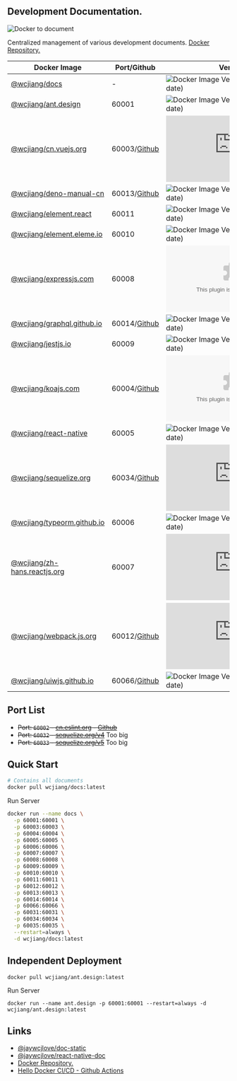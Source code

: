 Development Documentation.
----

![Docker to document](https://github.com/jaywcjlove/docs/workflows/Docker%20to%20document/badge.svg)

Centralized management of various development documents. [Docker Repository.](https://hub.docker.com/r/wcjiang/docs)

Docker Image | Port/Github | Version | Image Size | Docker Pull
---- | ---- | ---- | ---- | ----
[@wcjiang/docs](https://hub.docker.com/r/wcjiang/docs) | - | ![Docker Image Version (latest by date)](https://img.shields.io/docker/v/wcjiang/docs) | ![Docker Image Size (latest by date)](https://img.shields.io/docker/image-size/wcjiang/docs) | ![Docker Pulls](https://img.shields.io/docker/pulls/wcjiang/docs)
[@wcjiang/ant.design](https://hub.docker.com/r/wcjiang/ant.design) | 60001| ![Docker Image Version (latest by date)](https://img.shields.io/docker/v/wcjiang/ant.design) | ![Docker Image Size (latest by date)](https://img.shields.io/docker/image-size/wcjiang/ant.design) | ![Docker Pulls](https://img.shields.io/docker/pulls/wcjiang/ant.design)
[@wcjiang/cn.vuejs.org](https://hub.docker.com/r/wcjiang/cn.vuejs.org) | 60003/[Github](https://github.com/vuejs/cn.vuejs.org) | ![Docker Image Version (latest by date)](https://img.shields.io/docker/v/wcjiang/cn.vuejs.org) | ![Docker Image Size (latest by date)](https://img.shields.io/docker/image-size/wcjiang/cn.vuejs.org) | ![Docker Pulls](https://img.shields.io/docker/pulls/wcjiang/cn.vuejs.org)
[@wcjiang/deno-manual-cn](https://hub.docker.com/r/wcjiang/deno-manual-cn) | 60013/[Github](https://github.com/Nugine/deno-manual-cn) | ![Docker Image Version (latest by date)](https://img.shields.io/docker/v/wcjiang/deno-manual-cn) | ![Docker Image Size (latest by date)](https://img.shields.io/docker/image-size/wcjiang/deno-manual-cn) | ![Docker Pulls](https://img.shields.io/docker/pulls/wcjiang/deno-manual-cn)
[@wcjiang/element.react](https://hub.docker.com/r/wcjiang/element.react) | 60011| ![Docker Image Version (latest by date)](https://img.shields.io/docker/v/wcjiang/element.react) | ![Docker Image Size (latest by date)](https://img.shields.io/docker/image-size/wcjiang/element.react) | ![Docker Pulls](https://img.shields.io/docker/pulls/wcjiang/element.react)
[@wcjiang/element.eleme.io](https://hub.docker.com/r/wcjiang/element.eleme.io) | 60010| ![Docker Image Version (latest by date)](https://img.shields.io/docker/v/wcjiang/element.eleme.io) | ![Docker Image Size (latest by date)](https://img.shields.io/docker/image-size/wcjiang/element.eleme.io) | ![Docker Pulls](https://img.shields.io/docker/pulls/wcjiang/element.eleme.io)
[@wcjiang/expressjs.com](https://hub.docker.com/r/wcjiang/expressjs.com) | 60008| ![Docker Image Version (latest by date)](https://img.shields.io/docker/v/wcjiang/expressjs.com) | ![Docker Image Size (latest by date)](https://img.shields.io/docker/image-size/wcjiang/expressjs.com) | ![Docker Pulls](https://img.shields.io/docker/pulls/wcjiang/expressjs.com)
[@wcjiang/graphql.github.io](https://hub.docker.com/r/wcjiang/graphql.github.io) | 60014/[Github](https://github.com/graphql/graphql.github.io)| ![Docker Image Version (latest by date)](https://img.shields.io/docker/v/wcjiang/graphql.github.io) | ![Docker Image Size (latest by date)](https://img.shields.io/docker/image-size/wcjiang/graphql.github.io) | ![Docker Pulls](https://img.shields.io/docker/pulls/wcjiang/graphql.github.io)
[@wcjiang/jestjs.io](https://hub.docker.com/r/wcjiang/jestjs.io) | 60009| ![Docker Image Version (latest by date)](https://img.shields.io/docker/v/wcjiang/jestjs.io) | ![Docker Image Size (latest by date)](https://img.shields.io/docker/image-size/wcjiang/jestjs.io) | ![Docker Pulls](https://img.shields.io/docker/pulls/wcjiang/jestjs.io)
[@wcjiang/koajs.com](https://hub.docker.com/r/wcjiang/koajs.com) | 60004/[Github](https://github.com/koajs/koajs.com)| ![Docker Image Version (latest by date)](https://img.shields.io/docker/v/wcjiang/koajs.com) | ![Docker Image Size (latest by date)](https://img.shields.io/docker/image-size/wcjiang/koajs.com) | ![Docker Pulls](https://img.shields.io/docker/pulls/wcjiang/koajs.com)
[@wcjiang/react-native](https://hub.docker.com/r/wcjiang/react-native) | 60005| ![Docker Image Version (latest by date)](https://img.shields.io/docker/v/wcjiang/react-native) | ![Docker Image Size (latest by date)](https://img.shields.io/docker/image-size/wcjiang/react-native) | ![Docker Pulls](https://img.shields.io/docker/pulls/wcjiang/react-native)
[@wcjiang/sequelize.org](https://hub.docker.com/r/wcjiang/sequelize.org) | 60034/[Github](https://github.com/sequelize/sequelize.org) | ![Docker Image Version (latest by date)](https://img.shields.io/docker/v/wcjiang/sequelize.org) | ![Docker Image Size (latest by date)](https://img.shields.io/docker/image-size/wcjiang/sequelize.org) | ![Docker Pulls](https://img.shields.io/docker/pulls/wcjiang/sequelize.org)
[@wcjiang/typeorm.github.io](https://hub.docker.com/r/wcjiang/typeorm.github.io) | 60006| ![Docker Image Version (latest by date)](https://img.shields.io/docker/v/wcjiang/typeorm.github.io) | ![Docker Image Size (latest by date)](https://img.shields.io/docker/image-size/wcjiang/typeorm.github.io) | ![Docker Pulls](https://img.shields.io/docker/pulls/wcjiang/typeorm.github.io)
[@wcjiang/zh-hans.reactjs.org](https://hub.docker.com/r/wcjiang/zh-hans.reactjs.org) | 60007| ![Docker Image Version (latest by date)](https://img.shields.io/docker/v/wcjiang/zh-hans.reactjs.org) | ![Docker Image Size (latest by date)](https://img.shields.io/docker/image-size/wcjiang/zh-hans.reactjs.org) | ![Docker Pulls](https://img.shields.io/docker/pulls/wcjiang/zh-hans.reactjs.org)
[@wcjiang/webpack.js.org](https://hub.docker.com/r/wcjiang/webpack.js.org) | 60012/[Github](https://github.com/webpack/webpack.js.org) | ![Docker Image Version (latest by date)](https://img.shields.io/docker/v/wcjiang/webpack.js.org) | ![Docker Image Size (latest by date)](https://img.shields.io/docker/image-size/wcjiang/webpack.js.org) | ![Docker Pulls](https://img.shields.io/docker/pulls/wcjiang/webpack.js.org)
[@wcjiang/uiwjs.github.io](https://hub.docker.com/r/wcjiang/uiwjs.github.io) | 60066/[Github](https://github.com/uiwjs/uiwjs.github.io) | ![Docker Image Version (latest by date)](https://img.shields.io/docker/v/wcjiang/uiwjs.github.io) | ![Docker Image Size (latest by date)](https://img.shields.io/docker/image-size/wcjiang/uiwjs.github.io) | ![Docker Pulls](https://img.shields.io/docker/pulls/wcjiang/uiwjs.github.io)

## Port List

- ~~Port: `60002` - [cn.eslint.org](https://cn.eslint.org/) - [Github](https://github.com/eslint/cn.eslint.org)~~
- ~~Port: `60032` - [sequelize.org/v4](https://sequelize.org/v4/)~~ Too big
- ~~Port: `60033` - [sequelize.org/v5](https://sequelize.org/v5/)~~ Too big

## Quick Start

```bash
# Contains all documents
docker pull wcjiang/docs:latest
```

Run Server

```bash
docker run --name docs \
  -p 60001:60001 \
  -p 60003:60003 \
  -p 60004:60004 \
  -p 60005:60005 \
  -p 60006:60006 \
  -p 60007:60007 \
  -p 60008:60008 \
  -p 60009:60009 \
  -p 60010:60010 \
  -p 60011:60011 \
  -p 60012:60012 \
  -p 60013:60013 \
  -p 60014:60014 \
  -p 60066:60066 \
  -p 60031:60031 \
  -p 60034:60034 \
  -p 60035:60035 \
  --restart=always \
  -d wcjiang/docs:latest
```

## Independent Deployment

```shell
docker pull wcjiang/ant.design:latest
```

Run Server

```shell
docker run --name ant.design -p 60001:60001 --restart=always -d wcjiang/ant.design:latest
```

## Links

- [@jaywcjlove/doc-static](https://github.com/jaywcjlove/doc-static)
- [@jaywcjlove/react-native-doc](https://github.com/jaywcjlove/react-native-doc)
- [Docker Repository.](https://hub.docker.com/r/wcjiang/docs)
- [Hello Docker CI/CD - Github Actions](https://www.basefactor.com/github-actions-docker)
